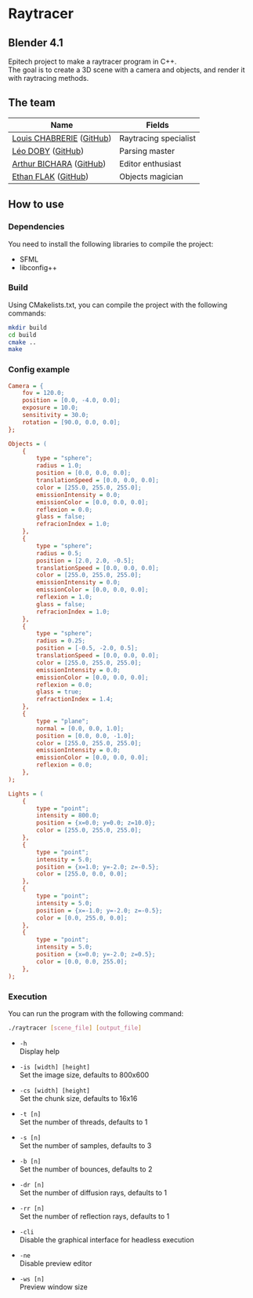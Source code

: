 # Raytracer

## Blender 4.1

Epitech project to make a raytracer program in C++.\
The goal is to create a 3D scene with a camera and objects, and render it with raytracing methods.

## The team
| Name                                                                                         | Fields                |
|----------------------------------------------------------------------------------------------|-----------------------|
| [Louis CHABRERIE](mailto:louis.chabrerie@epitech.eu) ([GitHub](https://github.com/M4NIK0))   | Raytracing specialist |
| [Léo DOBY](mailto:leo.doby@epitech.eu) ([GitHub](https://github.com/LeoDoby))                | Parsing master        |
| [Arthur BICHARA](mailto:arthur.bichara@epitech.eu) ([GitHub](https://github.com/ArthurBchr)) | Editor enthusiast     |
| [Ethan FLAK](mailto:ethan.flak@epitech.eu) ([GitHub](https://github.com/Eth22-Epitech))      | Objects magician      |

## How to use

### Dependencies

You need to install the following libraries to compile the project:
- SFML
- libconfig++

### Build

Using CMakelists.txt, you can compile the project with the following commands:

```bash
mkdir build
cd build
cmake ..
make
```

### Config example

```cfg
Camera = {
    fov = 120.0;
    position = [0.0, -4.0, 0.0];
    exposure = 10.0;
    sensitivity = 30.0;
    rotation = [90.0, 0.0, 0.0];
};

Objects = (
    {
        type = "sphere";
        radius = 1.0;
        position = [0.0, 0.0, 0.0];
        translationSpeed = [0.0, 0.0, 0.0];
        color = [255.0, 255.0, 255.0];
        emissionIntensity = 0.0;
        emissionColor = [0.0, 0.0, 0.0];
        reflexion = 0.0;
        glass = false;
        refracionIndex = 1.0;
    },
    {
        type = "sphere";
        radius = 0.5;
        position = [2.0, 2.0, -0.5];
        translationSpeed = [0.0, 0.0, 0.0];
        color = [255.0, 255.0, 255.0];
        emissionIntensity = 0.0;
        emissionColor = [0.0, 0.0, 0.0];
        reflexion = 1.0;
        glass = false;
        refracionIndex = 1.0;
    },
    {
        type = "sphere";
        radius = 0.25;
        position = [-0.5, -2.0, 0.5];
        translationSpeed = [0.0, 0.0, 0.0];
        color = [255.0, 255.0, 255.0];
        emissionIntensity = 0.0;
        emissionColor = [0.0, 0.0, 0.0];
        reflexion = 0.0;
        glass = true;
        refractionIndex = 1.4;
    },
    {
        type = "plane";
        normal = [0.0, 0.0, 1.0];
        position = [0.0, 0.0, -1.0];
        color = [255.0, 255.0, 255.0];
        emissionIntensity = 0.0;
        emissionColor = [0.0, 0.0, 0.0];
        reflexion = 0.0;
    },
);

Lights = (
    {
        type = "point";
        intensity = 800.0;
        position = {x=0.0; y=0.0; z=10.0};
        color = [255.0, 255.0, 255.0];
    },
    {
        type = "point";
        intensity = 5.0;
        position = {x=1.0; y=-2.0; z=-0.5};
        color = [255.0, 0.0, 0.0];
    },
    {
        type = "point";
        intensity = 5.0;
        position = {x=-1.0; y=-2.0; z=-0.5};
        color = [0.0, 255.0, 0.0];
    },
    {
        type = "point";
        intensity = 5.0;
        position = {x=0.0; y=-2.0; z=0.5};
        color = [0.0, 0.0, 255.0];
    },
);
```

### Execution

You can run the program with the following command:

```bash
./raytracer [scene_file] [output_file]
```

- `-h`\
Display help


- `-is [width] [height]`\
Set the image size, defaults to 800x600


- `-cs [width] [height]`\
Set the chunk size, defaults to 16x16


- `-t [n]`\
Set the number of threads, defaults to 1


- `-s [n]`\
Set the number of samples, defaults to 3


- `-b [n]`\
Set the number of bounces, defaults to 2


- `-dr [n]`\
Set the number of diffusion rays, defaults to 1


- `-rr [n]`\
Set the number of reflection rays, defaults to 1


- `-cli`\
Disable the graphical interface for headless execution


- `-ne`\
Disable preview editor


- `-ws [n]`\
Preview window size
